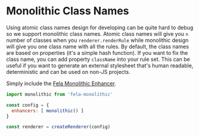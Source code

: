 # Monolithic Class Names

Using atomic class names design for developing can be quite hard to debug so we support monolithic class names.
Atomic class names will give you `n` number of classes when you `renderer.renderRule` while monolithic design will give you one class name with all the rules. By default, the class names are based on properties (it's a simple hash function). If you want to fix the class name, you can add property `className` into your rule set. This can be useful if you want to generate an external stylesheet that's human readable, deterministic and can be used on non-JS projects.

Simply include the [Fela Monolithic Enhancer](https://github.com/rofrischmann/fela/tree/master/packages/fela-monolithic).

```javascript
import monolithic from 'fela-monolithic'

const config = {
  enhancers: [ monolithic() ]
}

const renderer = createRenderer(config)
```

